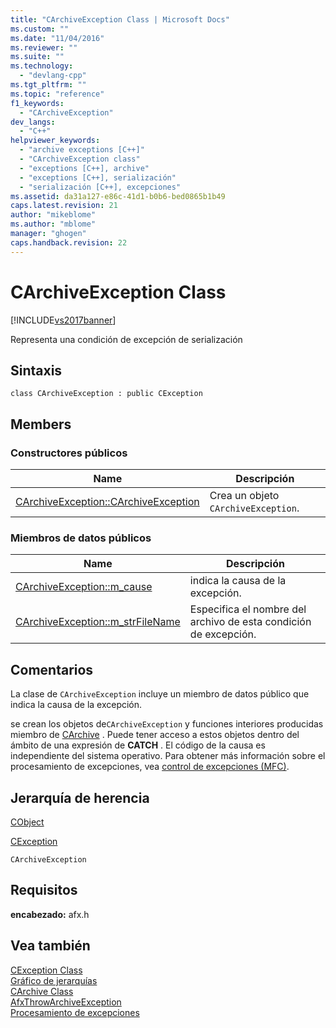 ```yaml
---
title: "CArchiveException Class | Microsoft Docs"
ms.custom: ""
ms.date: "11/04/2016"
ms.reviewer: ""
ms.suite: ""
ms.technology: 
  - "devlang-cpp"
ms.tgt_pltfrm: ""
ms.topic: "reference"
f1_keywords: 
  - "CArchiveException"
dev_langs: 
  - "C++"
helpviewer_keywords: 
  - "archive exceptions [C++]"
  - "CArchiveException class"
  - "exceptions [C++], archive"
  - "exceptions [C++], serialización"
  - "serialización [C++], excepciones"
ms.assetid: da31a127-e86c-41d1-b0b6-bed0865b1b49
caps.latest.revision: 21
author: "mikeblome"
ms.author: "mblome"
manager: "ghogen"
caps.handback.revision: 22
---
```

# CArchiveException Class
[!INCLUDE[vs2017banner](../../assembler/inline/includes/vs2017banner.md)]

Representa una condición de excepción de serialización  
  
## Sintaxis  
  
```  
class CArchiveException : public CException  
```  
  
## Members  
  
### Constructores públicos  
  
|Name|Descripción|  
|----------|-----------------|  
|[CArchiveException::CArchiveException](../Topic/CArchiveException::CArchiveException.md)|Crea un objeto `CArchiveException`.|  
  
### Miembros de datos públicos  
  
|Name|Descripción|  
|----------|-----------------|  
|[CArchiveException::m\_cause](../Topic/CArchiveException::m_cause.md)|indica la causa de la excepción.|  
|[CArchiveException::m\_strFileName](../Topic/CArchiveException::m_strFileName.md)|Especifica el nombre del archivo de esta condición de excepción.|  
  
## Comentarios  
 La clase de `CArchiveException` incluye un miembro de datos público que indica la causa de la excepción.  
  
 se crean los objetos de`CArchiveException` y funciones interiores producidas miembro de [CArchive](../../mfc/reference/carchive-class.md) .  Puede tener acceso a estos objetos dentro del ámbito de una expresión de **CATCH** .  El código de la causa es independiente del sistema operativo.  Para obtener más información sobre el procesamiento de excepciones, vea [control de excepciones \(MFC\)](../../mfc/exception-handling-in-mfc.md).  
  
## Jerarquía de herencia  
 [CObject](../../mfc/reference/cobject-class.md)  
  
 [CException](../../mfc/reference/cexception-class.md)  
  
 `CArchiveException`  
  
## Requisitos  
 **encabezado:** afx.h  
  
## Vea también  
 [CException Class](../../mfc/reference/cexception-class.md)   
 [Gráfico de jerarquías](../../mfc/hierarchy-chart.md)   
 [CArchive Class](../../mfc/reference/carchive-class.md)   
 [AfxThrowArchiveException](../Topic/AfxThrowArchiveException.md)   
 [Procesamiento de excepciones](../../mfc/reference/exception-processing.md)
